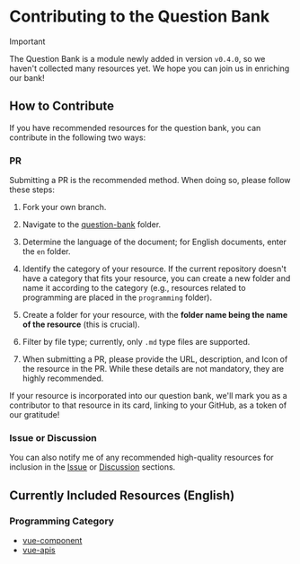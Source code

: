 # Contributing to the Question Bank

> [!IMPORTANT]
> The Question Bank is a module newly added in version `v0.4.0`, so we haven't collected many resources yet. We hope you can join us in enriching our bank!

## How to Contribute

If you have recommended resources for the question bank, you can contribute in the following two ways:

### PR

Submitting a PR is the recommended method. When doing so, please follow these steps:

1. Fork your own branch.

2. Navigate to the [question-bank](https://github.com/codeacme17/examor/tree/main/docs/question-bank) folder.

3. Determine the language of the document; for English documents, enter the `en` folder.

4. Identify the category of your resource. If the current repository doesn't have a category that fits your resource, you can create a new folder and name it according to the category (e.g., resources related to programming are placed in the `programming` folder).

5. Create a folder for your resource, with the **folder name being the name of the resource** (this is crucial).

6. Filter by file type; currently, only `.md` type files are supported.

7. When submitting a PR, please provide the URL, description, and Icon of the resource in the PR. While these details are not mandatory, they are highly recommended.

If your resource is incorporated into our question bank, we'll mark you as a contributor to that resource in its card, linking to your GitHub, as a token of our gratitude!

### Issue or Discussion

You can also notify me of any recommended high-quality resources for inclusion in the [Issue](https://github.com/codeacme17/examor/issues) or [Discussion](https://github.com/codeacme17/examor/discussions) sections.

## Currently Included Resources (English)

### Programming Category

- [vue-component](https://vuejs.org/guide/components/registration.html)
- [vue-apis](https://vuejs.org/api/)
